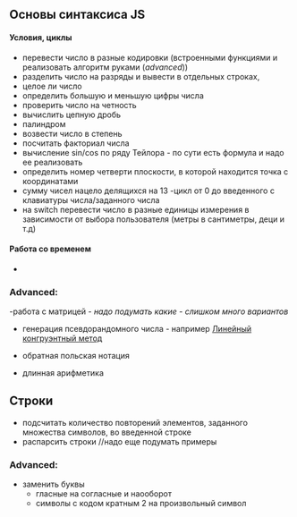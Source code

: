 
## Основы синтаксиса JS

#### Условия, циклы

- перевести число в разные кодировки (встроенными функциями и реализовать алгоритм руками (*advanced*))
- разделить число на разряды и вывести в отдельных строках, 
- целое ли число
- определить б*о*льшую и меньшую цифры числа
- проверить число на четность
- вычислить цепную дробь
- палиндром
- возвести число в степень
- посчитать факториал числа
- вычисление sin/cos по ряду Тейлора - по сути есть формула и надо  ее реализовать
- определить номер четверти плоскости, в которой находится точка с координатами
- сумму чисел нацело делящихся на 13 -цикл от 0 до введенного с клавиатуры числа/заданного числа
- на switch перевести число в разные единицы измерения в зависимости от выбора пользователя (метры в сантиметры, деци и т.д)

#### Работа со временем

- 

### Advanced:

-работа с матрицей - *надо подумать какие - слишком много вариантов*

- генерация псевдорандомного числа - например [Линейный конгруэнтный метод]( https://ru.wikipedia.org/wiki/%D0%9B%D0%B8%D0%BD%D0%B5%D0%B9%D0%BD%D1%8B%D0%B9_%D0%BA%D0%BE%D0%BD%D0%B3%D1%80%D1%83%D1%8D%D0%BD%D1%82%D0%BD%D1%8B%D0%B9_%D0%BC%D0%B5%D1%82%D0%BE%D0%B4)

- обратная польская нотация
- длинная арифметика


## Строки

- подсчитать количество повторений элементов, заданного множества символов, во введенной строке
- распарсить строки //надо еще подумать примеры

### Advanced:

- заменить буквы
  - гласные на согласные и наооборот
  - символы с кодом кратным 2 на произвольный символ
